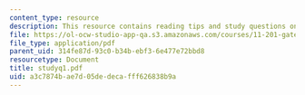 ```yaml
---
content_type: resource
description: This resource contains reading tips and study questions on session 1.
file: https://ol-ocw-studio-app-qa.s3.amazonaws.com/courses/11-201-gateway-planning-action-fall-2005/a3c7874bae7d05dedecafff626838b9a_studyq1.pdf
file_type: application/pdf
parent_uid: 314fe87d-93c0-b34b-ebf3-6e477e72bbd8
resourcetype: Document
title: studyq1.pdf
uid: a3c7874b-ae7d-05de-deca-fff626838b9a
---
```

